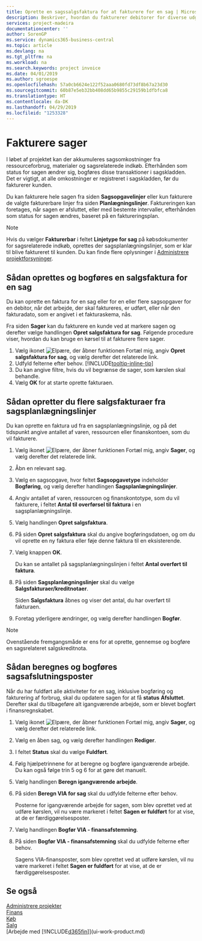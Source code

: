 ```yaml
---
title: Oprette en sagssalgsfaktura for at fakturere for en sag | Microsoft Docs
description: Beskriver, hvordan du fakturerer debitorer for diverse udgifter, efterhånden som et projekt skrider frem.
services: project-madeira
documentationcenter: ''
author: SorenGP
ms.service: dynamics365-business-central
ms.topic: article
ms.devlang: na
ms.tgt_pltfrm: na
ms.workload: na
ms.search.keywords: project invoice
ms.date: 04/01/2019
ms.author: sgroespe
ms.openlocfilehash: 57a0cb6624e122f52aaa0680fd73df8b67a23d30
ms.sourcegitcommit: 60b87e5eb32bb408dd65b9855c29159b1dfbfca8
ms.translationtype: HT
ms.contentlocale: da-DK
ms.lasthandoff: 04/29/2019
ms.locfileid: "1253328"
---
```

# <a name="invoice-jobs"></a>Fakturere sager
I løbet af projektet kan der akkumuleres sagsomkostninger fra ressourceforbrug, materialer og sagsrelaterede indkøb. Efterhånden som status for sagen ændrer sig, bogføres disse transaktioner i sagskladden. Det er vigtigt, at alle omkostninger er registreret i sagskladden, før du fakturerer kunden.

Du kan fakturere hele sagen fra siden **Sagsopgavelinjer** eller kun fakturere de valgte fakturerbare linjer fra siden **Planlægningslinjer**. Faktureringen kan foretages, når sagen er afsluttet, eller med bestemte intervaller, efterhånden som status for sagen ændres, baseret på en faktureringsplan.

> [!NOTE]  
>   Hvis du vælger **Fakturerbar** i feltet **Linjetype for sag** på købsdokumenter for sagsrelaterede indkøb, oprettes der sagsplanlægningslinjer, som er klar til blive faktureret til kunden. Du kan finde flere oplysninger i [Administrere projektforsyninger](projects-how-manage-project-supplies.md).

## <a name="to-create-and-post-a-job-sales-invoice"></a>Sådan oprettes og bogføres en salgsfaktura for en sag
Du kan oprette en faktura for en sag eller for en eller flere sagsopgaver for en debitor, når det arbejde, der skal faktureres, er udført, eller når den fakturadato, som er angivet i et fakturaskema, nås.

Fra siden **Sager** kan du fakturere en kunde ved at markere sagen og derefter vælge handlingen **Opret salgsfaktura for sag**. Følgende procedure viser, hvordan du kan bruge en kørsel til at fakturere flere sager.  

1. Vælg ikonet ![Elpære, der åbner funktionen Fortæl mig](media/ui-search/search_small.png "Fortæl mig, hvad du vil foretage dig"), angiv **Opret salgsfaktura for sag**, og vælg derefter det relaterede link.  
2. Udfyld felterne efter behov. [!INCLUDE[tooltip-inline-tip](includes/tooltip-inline-tip_md.md)]
3. Du kan angive filtre, hvis du vil begrænse de sager, som kørslen skal behandle.
4. Vælg **OK** for at starte oprette fakturaen.  

## <a name="to-create-multiple-job-sales-invoices-from-job-planning-lines"></a>Sådan opretter du flere salgsfakturaer fra sagsplanlægningslinjer
Du kan oprette en faktura ud fra en sagsplanlægningslinje, og på det tidspunkt angive antallet af varen, ressourcen eller finanskontoen, som du vil fakturere.

1. Vælg ikonet ![Elpære, der åbner funktionen Fortæl mig](media/ui-search/search_small.png "Fortæl mig, hvad du vil foretage dig"), angiv **Sager**, og vælg derefter det relaterede link.
2. Åbn en relevant sag.
3. Vælg en sagsopgave, hvor feltet **Sagsopgavetype** indeholder **Bogføring**, og vælg derefter handlingen **Sagsplanlægningslinjer**.  
4. Angiv antallet af varen, ressourcen og finanskontotype, som du vil fakturere, i feltet **Antal til overførsel til faktura** i en sagsplanlægningslinje.  
5. Vælg handlingen **Opret salgsfaktura**.
6. På siden **Opret salgsfaktura** skal du angive bogføringsdatoen, og om du vil oprette en ny faktura eller føje denne faktura til en eksisterende.
7. Vælg knappen **OK**.  

    Du kan se antallet på sagsplanlægningslinjen i feltet **Antal overført til faktura**.
8. På siden **Sagsplanlægningslinjer** skal du vælge **Salgsfakturaer/kreditnotaer**.

    Siden **Salgsfaktura** åbnes og viser det antal, du har overført til fakturaen.  
9. Foretag yderligere ændringer, og vælg derefter handlingen **Bogfør**.

> [!NOTE]  
>   Ovenstående fremgangsmåde er ens for at oprette, gennemse og bogføre en sagsrelateret salgskreditnota.

## <a name="to-calculate-and-post-job-completion-entries"></a>Sådan beregnes og bogføres sagsafslutningsposter
Når du har fuldført alle aktiviteter for en sag, inklusive bogføring og fakturering af forbrug, skal du opdatere sagen for at få **status** **Afsluttet**. Derefter skal du tilbageføre alt igangværende arbejde, som er blevet bogført i finansregnskabet.

1. Vælg ikonet ![Elpære, der åbner funktionen Fortæl mig](media/ui-search/search_small.png "Fortæl mig, hvad du vil foretage dig"), angiv **Sager**, og vælg derefter det relaterede link.  
2. Vælg en åben sag, og vælg derefter handlingen **Rediger**.
3. I feltet **Status** skal du vælge **Fuldført**.
4. Følg hjælpetrinnene for at beregne og bogføre igangværende arbejde. Du kan også følge trin 5 og 6 for at gøre det manuelt.  
5. Vælg handlingen **Beregn igangværende arbejde**.
6. På siden **Beregn VIA for sag** skal du udfylde felterne efter behov.  

     Posterne for igangværende arbejde for sagen, som blev oprettet ved at udføre kørslen, vil nu være markeret i feltet **Sagen er fuldført** for at vise, at de er færdiggørelsesposter.  
7. Vælg handlingen **Bogfør VIA - finansafstemning**.
8. På siden **Bogfør VIA - finansafstemning** skal du udfylde felterne efter behov.  

     Sagens VIA-finansposter, som blev oprettet ved at udføre kørslen, vil nu være markeret i feltet **Sagen er fuldført** for at vise, at de er færdiggørelsesposter.

## <a name="see-also"></a>Se også
[Administrere projekter](projects-manage-projects.md)  
[Finans](finance.md)  
[Køb](purchasing-manage-purchasing.md)         
[Salg](sales-manage-sales.md)      
[Arbejde med [!INCLUDE[d365fin](includes/d365fin_md.md)]](ui-work-product.md)  
